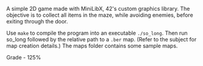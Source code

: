 A simple 2D game made with MiniLibX, 42's custom graphics library.
The objective is to collect all items in the maze, while avoiding enemies, before exiting through the door.

Use `make` to compile the program into an executable `./so_long`. Then run so_long followed by the relative path to a `.ber` map. (Refer to the subject for map creation details.) The maps folder contains some sample maps.

Grade - 125% 
